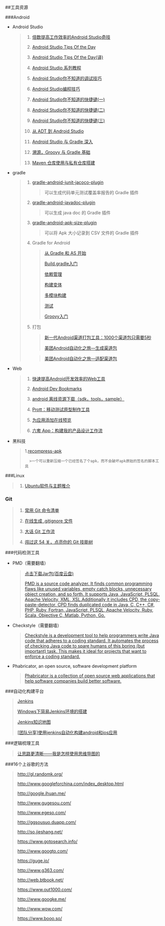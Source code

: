 ##工具资源

###Android

* Android Studio

	>1. [倍数提高工作效率的Android Studio奇技](http://zlv.me/posts/2015/07/13/14_android-studio-tips/)
	>
	>2. [Android Studio Tips Of the Day](http://www.developerphil.com/android-studio-tips-of-the-day-roundup-1/)
	>
	>3. [Android Studio Tips Of the Day(译)](http://blog.csdn.net/growth58/article/details/46729803)
	>
	>4. [Android Studio 系列教程](http://stormzhang.com/posts.html#AndroidStudio)
	>
	>5. [Android Studio你不知道的调试技巧](http://tianweishu.com/2015/12/21/android-studio-debug-tips-you-may-not-know/?hmsr=toutiao.io&utm_medium=toutiao.io&utm_source=toutiao.io)
	>
	>9. [Android Studio编程技巧](http://geek.csdn.net/news/detail/51201#rd?sukey=7f8f3cb2e9b0da459281f85f778dd6b0b47c337a19d42fa7ae746b918cac493c62b22225d504adcebe8efff64764b841)
	>
	>6. [Android Studio你不知道的快捷键(一)](http://www.tianweishu.com/2015/12/11/shortcut-of-android-studio-you-may-not-know/)
	>
	>7. [Android Studio你不知道的快捷键(二)](http://www.tianweishu.com/2015/12/12/shortcut-of-android-studio-you-may-not-know-2/)
	>
	>8. [Android Studio你不知道的快捷键(三)](http://tianweishu.com/2015/12/17/shortcut-of-android-studio-you-may-not-know-3/)
	>
	>9. [从 ADT 到 Android Studio](http://kvh.io/2015/12/01/embrace-android-studio-migration/)	
	>       
	>10. [Android Studio 与 Gradle 深入](http://kvh.io/2015/12/17/embrace-android-studio-indepth/)       
	>
	>11. [溯源，Groovy 与 Gradle 基础](http://kvh.io/2016/01/04/embrace-android-studio-groovy-gradle/)
	>
	>12. [Maven 仓库使用与私有仓库搭建](http://kvh.io/2016/01/20/embrace-android-studio-maven-deploy/)
	>

* gradle
	
	>1. [gradle-android-junit-jacoco-plugin](https://github.com/vanniktech/gradle-android-junit-jacoco-plugin)
	>       >可以生成代码单元测试覆盖率报告的 Gradle 插件
	>
	>2. [gradle-android-javadoc-plugin](https://github.com/vanniktech/gradle-android-javadoc-plugin)
	>       >可以生成 java doc 的 Gradle 插件
	>
	>3. [gradle-android-apk-size-plugin](https://github.com/vanniktech/gradle-android-apk-size-plugin)
	>       >可以将 Apk 大小记录到 CSV 文件的 Gradle 插件
	>
	>4. Gradle for Android
	>       >[从 Gradle 和 AS 开始](http://segmentfault.com/a/1190000004229002)
	>       >
	>       >[Build.gradle入门](http://segmentfault.com/a/1190000004234712?_ea=538654)
	>       >
	>       >[依赖管理](http://segmentfault.com/a/1190000004237922)
	>       >
	>       >[构建变体](http://segmentfault.com/a/1190000004241503)
	>       >
	>       >[多模块构建](http://segmentfault.com/a/1190000004247809)
	>       >
	>       >[测试](http://segmentfault.com/a/1190000004260141)
	>       >
	>       >[Groovy入门](http://segmentfault.com/a/1190000004276167)
	>       
	>5. 打包
	>
	>       >[新一代Android渠道打包工具：1000个渠道包只需要5秒](http://www.finalshares.com/read-6735?f=g&n41)
	>       >
	>       >[美团Android自动化之旅—生成渠道包](http://tech.meituan.com/mt-apk-packaging.html)
	>       
	>       >[美团Android自动化之旅—适配渠道包](http://tech.meituan.com/mt-apk-adaptation.html)
	>

* Web

	>1. [快速提高Android开发效率的Web工具](http://droidyue.com/blog/2014/08/03/great-web-tools-for-android-development/?hmsr=toutiao.io&utm_medium=toutiao.io&utm_source=toutiao.io)
	>
	>2. [Android Dev Bookmarks](http://adb.rocko.xyz/category/%E5%B7%A5%E5%85%B7-%E8%B5%84%E6%BA%90/)
	>
	>3. [android 离线资源下载（sdk，tools，sample）](https://dl.google.com/android/repository/repository-11.xml)
	>
	>4. [Prott：移动测试原型制作工具](http://hao.jobbole.com/prott/)
	>
	>5. [为应用添加在线预览](https://appetize.io/)
	>
	>6. [六套 App：构建我的产品设计工作流](http://www.jianshu.com/p/557af25ce801)

* 黑科技

	>1.[recompress-apk](https://github.com/hyongbai/recompress-apk)
	>       
	>       >一个可以重新压缩一个已经签名了个apk，而不会破坏apk原始的签名的脚本工具
	>       


###Linux

> 1. [Ubuntu软件与主题推介](http://www.jianshu.com/p/617e4388d814)

### Git

	

> 1. [常用 Git 命令清单](http://www.ruanyifeng.com/blog/2015/12/git-cheat-sheet.html)
>
>2. [在线生成 .gitignore 文件](https://www.gitignore.io/)
>
>3. [大话 Git 工作流](https://blog.coding.net/blog/git-workflow)
>
>4. [闯过这 54 关，点亮你的 Git 技能树](http://segmentfault.com/a/1190000004222489)
>

###代码检测工具

* PMD（需要翻墙）

	>[点击下载Jar包(百度云盘)](http://pan.baidu.com/s/1sjzhmGX)
	>
	>[PMD is a source code analyzer. It finds common programming flaws like unused variables, empty catch blocks, unnecessary object creation, and so forth. It supports Java, JavaScript, PLSQL, Apache Velocity, XML, XSL.Additionally it includes CPD, the copy-paste-detector. CPD finds duplicated code in Java, C, C++, C#, PHP, Ruby, Fortran, JavaScript, PLSQL, Apache Velocity, Ruby, Scala, Objective C, Matlab, Python, Go.](https://pmd.github.io/)


* Checkstyle（需要翻墙）

	>[Checkstyle is a development tool to help programmers write Java code that adheres to a coding standard. It automates the process of checking Java code to spare humans of this boring (but important) task. This makes it ideal for projects that want to enforce a coding standard.](http://checkstyle.sourceforge.net/)



* Phabricator, an open source, software development platform

	>[Phabricator is a collection of open source web applications that help software companies build better software.](http://phabricator.org/)

###自动化构建平台
 
>[Jenkins](http://jenkins-ci.org/)
>
>[Windows下简易Jenkins环境的搭建](http://www.jianshu.com/p/1081a39af9a9)
>
>[Jenkins知识地图](http://blog.csdn.net/feiniao1221/article/details/10259449)
>
>[[团队分享]使用jenkins自动化构建android和ios应用](http://www.jayfeng.com/2015/10/22/%E4%BD%BF%E7%94%A8jenkins%E8%87%AA%E5%8A%A8%E5%8C%96%E6%9E%84%E5%BB%BAandroid%E5%92%8Cios%E5%BA%94%E7%94%A8/)

###逻辑梳理工具

>[让思路更清晰——我是怎样使用思维导图的](https://blog.coding.net/blog/coding-mindmap)

###16个上谷歌的方法

>http://gl.randomk.org/
>
>http://www.googleforchina.com/index_desktop.html
>
>http://google.ihuan.me/
>
>http://www.gugesou.com/
>
>http://www.egeso.com/
>
>http://ggsousuo.duapp.com/
>
>http://so.jieshang.net/
>
>https://www.gotosearch.info/
>
>http://www.googto.com/
>
>https://guge.io/
>
>http://www.g363.com/
>
>http://web.btbook.net/
>
>https://www.out1000.com/
>
>http://www.googke.me/
>
>http://www.wow.com/
>
>https://www.booo.so/